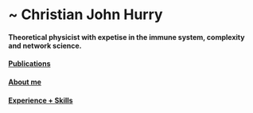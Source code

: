 # ~ Christian John Hurry

#### Theoretical physicist with expetise in the immune system, complexity and network science. 

#### [Publications]((./Publications.md))

#### [About me](./AboutMe.md)

#### [ Experience + Skills](./Experience.md)




